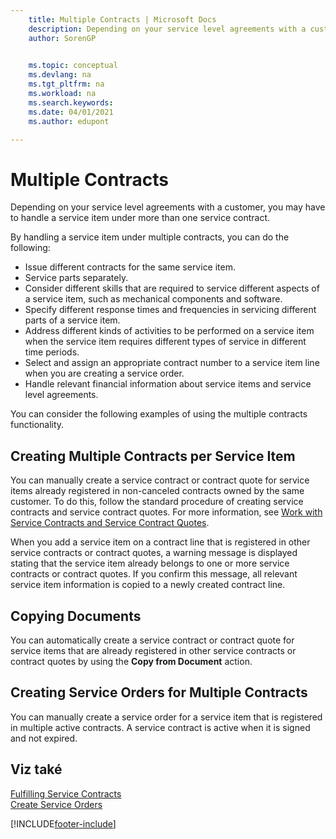 ```yaml
---
    title: Multiple Contracts | Microsoft Docs
    description: Depending on your service level agreements with a customer, you may have to handle a service item under more than one service contract.
    author: SorenGP

    
    ms.topic: conceptual
    ms.devlang: na
    ms.tgt_pltfrm: na
    ms.workload: na
    ms.search.keywords:
    ms.date: 04/01/2021
    ms.author: edupont

---
```

# Multiple Contracts
Depending on your service level agreements with a customer, you may have to handle a service item under more than one service contract.

By handling a service item under multiple contracts, you can do the following:

* Issue different contracts for the same service item.
* Service parts separately.
* Consider different skills that are required to service different aspects of a service item, such as mechanical components and software.
* Specify different response times and frequencies in servicing different parts of a service item.
* Address different kinds of activities to be performed on a service item when the service item requires different types of service in different time periods.
* Select and assign an appropriate contract number to a service item line when you are creating a service order.
* Handle relevant financial information about service items and service level agreements.

You can consider the following examples of using the multiple contracts functionality.

## Creating Multiple Contracts per Service Item
You can manually create a service contract or contract quote for service items already registered in non-canceled contracts owned by the same customer. To do this, follow the standard procedure of creating service contracts and service contract quotes. For more information, see [Work with Service Contracts and Service Contract Quotes](service-how-to-create-service-contracts-and-service-contract-quotes.md).

When you add a service item on a contract line that is registered in other service contracts or contract quotes, a warning message is displayed stating that the service item already belongs to one or more service contracts or contract quotes. If you confirm this message, all relevant service item information is copied to a newly created contract line.

## Copying Documents
You can automatically create a service contract or contract quote for service items that are already registered in other service contracts or contract quotes by using the **Copy from Document** action.

## Creating Service Orders for Multiple Contracts
You can manually create a service order for a service item that is registered in multiple active contracts. A service contract is active when it is signed and not expired.

## Viz také
[Fulfilling Service Contracts](service-fulfill-service-contracts.md)  
[Create Service Orders](service-how-to-create-service-orders.md)


[!INCLUDE[footer-include](includes/footer-banner.md)]
